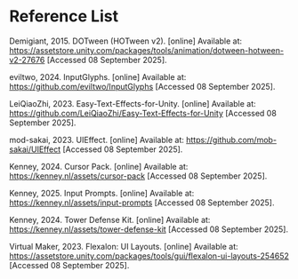 # Reference List

Demigiant, 2015. DOTween (HOTween v2). [online] Available at: https://assetstore.unity.com/packages/tools/animation/dotween-hotween-v2-27676 [Accessed 08 September 2025].

eviltwo, 2024. InputGlyphs. [online] Available at: https://github.com/eviltwo/InputGlyphs [Accessed 08 September 2025].

LeiQiaoZhi, 2023. Easy-Text-Effects-for-Unity. [online] Available at: https://github.com/LeiQiaoZhi/Easy-Text-Effects-for-Unity [Accessed 08 September 2025].

mod-sakai, 2023. UIEffect. [online] Available at: https://github.com/mob-sakai/UIEffect [Accessed 08 September 2025].

Kenney, 2024. Cursor Pack. [online] Available at: https://kenney.nl/assets/cursor-pack [Accessed 08 September 2025].

Kenney, 2025. Input Prompts. [online] Available at: https://kenney.nl/assets/input-prompts [Accessed 08 September 2025].

Kenney, 2024. Tower Defense Kit. [online] Available at: https://kenney.nl/assets/tower-defense-kit [Accessed 08 September 2025].

Virtual Maker, 2023. Flexalon: UI Layouts. [online] Available at: https://assetstore.unity.com/packages/tools/gui/flexalon-ui-layouts-254652 [Accessed 08 September 2025].
